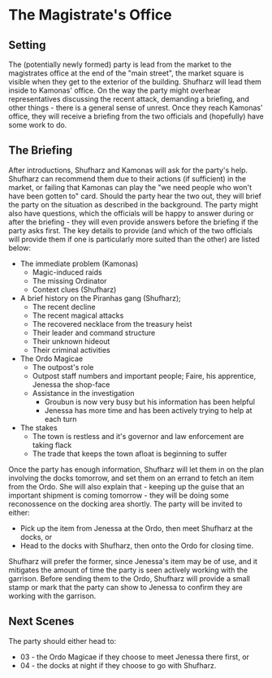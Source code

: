 # The Magistrate's Office

## Setting

The (potentially newly formed) party is lead from the market to the magistrates office at the end of the "main street", the market square is visible when they get to the exterior of the building.
Shufharz will lead them inside to Kamonas' office.
On the way the party might overhear representatives discussing the recent attack, demanding a briefing, and other things - there is a general sense of unrest.
Once they reach Kamonas' office, they will receive a briefing from the two officials and (hopefully) have some work to do.

## The Briefing

After introductions, Shufharz and Kamonas will ask for the party's help.
Shufharz can recommend them due to their actions (if sufficient) in the market, or failing that Kamonas can play the "we need people who won't have been gotten to" card.
Should the party hear the two out, they will brief the party on the situation as described in the background.
The party might also have questions, which the officials will be happy to answer during or after the briefing - they will even provide answers before the briefing if the party asks first.
The key details to provide (and which of the two officials will provide them if one is particularly more suited than the other) are listed below:

- The immediate problem (Kamonas)
  - Magic-induced raids
  - The missing Ordinator
  - Context clues (Shufharz)
- A brief history on the Piranhas gang (Shufharz);
  - The recent decline
  - The recent magical attacks
  - The recovered necklace from the treasury heist
  - Their leader and command structure
  - Their unknown hideout
  - Their criminal activities
- The Ordo Magicae
  - The outpost's role
  - Outpost staff numbers and important people; Faire, his apprentice, Jenessa the shop-face
  - Assistance in the investigation
    - Groubun is now very busy but his information has been helpful
    - Jenessa has more time and has been actively trying to help at each turn
- The stakes
  - The town is restless and it's governor and law enforcement are taking flack
  - The trade that keeps the town afloat is beginning to suffer

Once the party has enough information, Shufharz will let them in on the plan involving the docks tomorrow, and set them on an errand to fetch an item from the Ordo.
She will also explain that - keeping up the guise that an important shipment is coming tomorrow - they will be doing some reconossence on the docking area shortly.
The party will be invited to either:

- Pick up the item from Jenessa at the Ordo, then meet Shufharz at the docks, or
- Head to the docks with Shufharz, then onto the Ordo for closing time.

Shufharz will prefer the former, since Jenessa's item may be of use, and it mitigates the amount of time the party is seen actively working with the garrison.
Before sending them to the Ordo, Shufharz will provide a small stamp or mark that the party can show to Jenessa to confirm they are working with the garrison.

## Next Scenes

The party should either head to:

- 03 - the Ordo Magicae if they choose to meet Jenessa there first, or
- 04 - the docks at night if they choose to go with Shufharz.
